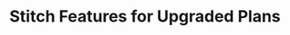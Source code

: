 ---
# -------------------------- #
#      Page & Formatting     #
# -------------------------- #

title: Stitch Features for Upgraded Plans
permalink: /account-security/stitch-upgraded-features
redirect_from: /account-security/stitch-enterprise-features
keywords: enterprise stitch enterprise mission-critical ent upgraded advanced premium
summary: "Guides for the features included in Advanced and Premium plans."

layout: general
toc: true
weight: 1

key: "enterprise-features"

type: "enterprise"


# -------------------------- #
#  Stitch Plan Requirements  #
# -------------------------- #

minimum-plan: "advanced"

minimum-plan-cta:
  title: "Stitch {{ site.data.stitch.subscription-plans.advanced.name }} features"
  copy: "The features listed in this guide are available during the free trial or for customers on an {{ site.data.stitch.subscription-plans.advanced.name }} or {{ site.data.stitch.subscription-plans.premium.name }} plan."


# -------------------------- #
#        Introduction        #
# -------------------------- #

intro: |
  {% include misc/data-files.html %}

  For mission-critical applications, Stitch offers {{ site.data.stitch.subscription-plans.advanced.name }} and {{ site.data.stitch.subscription-plans.premium.name }} plans. These plans can include the features listed below, along with custom integrations and row volumes, priority support, and more.


# -------------------------- #
#           Content          #
# -------------------------- #

feature-table: |
  {% assign plan-features = site.data.stitch.subscription-plans.[section.plan].features %}

  <table class="attribute-list">

  {% for feature in plan-features %}
  <tr>
  <td class="table-subheading" colspan="2">
  <strong>{{ feature.category | upcase }}</strong>
  </td>
  </tr>

  {% for guide in feature.guides %}
  <tr>
  <td class="attribute-name">
  {% if guide.key %}
  {% assign doc = site.documents | find:"key",guide.key %}
  <a href="{{ doc.url | prepend: site.baseurl }}">
  <strong>
  {% if guide.title %}{{ guide.title }}{% else %}{{ doc.title }}{% endif %}
  </strong>
  </a>
  {% else %}
  <strong>{{ guide.title }}</strong>
  {% endif %}
  </td>

  <td>
  {% if guide.summary %}
  {{ guide.summary | flatify | markdownify }}
  {% else %}
  {{ doc.summary | flatify | markdownify }}
  {% endif %}
  {% if guide.free-trial-available == false %}
  <strong>Note</strong>: This feature isn't available during the free trial.
  {% endif %}
  </td>
  </tr>
  {% endfor %}
  {% endfor %}
  </table>

sections:
  - title: "Advanced plan features"
    anchor: "advanced-plan-feature-list"
    plan: "advanced"
    content: |
      {% assign stitch-advanced = site.data.stitch.subscription-plans.advanced %}

      The features listed below are available during the free trial or to accounts on an {{ stitch-advanced.name }} plan. Unless noted, all features are available during the free trial.

      **Note**: After the free trial ends, access to these features will be revoked.

      {{ page.feature-table | flatify }}

  - title: "Premium plan features"
    anchor: "premium-plan-feature-list"
    plan: "premium"
    content: |
      {% assign stitch-premium = site.data.stitch.subscription-plans.premium %}

      In addition to the [{{ stitch-advance.name }} plan features](#unlimited-plan-feature-list), accounts on a {{ stitch-premium.name }} plan will also have access to the features listed below.

      {{ page.feature-table | flatify }}

  - title: "Compare all plans"
    anchor: "compare-all-plans"
    content: |
      To compare all of Stitch's plans, refer to our [pricing page]({{ site.pricing }}){:target="new"}.
---